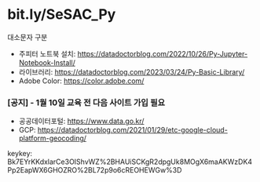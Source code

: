 # bit.ly/SeSAC_Py
대소문자 구분

* 주피터 노트북 설치: https://datadoctorblog.com/2022/10/26/Py-Jupyter-Notebook-Install/
* 라이브러리: https://datadoctorblog.com/2023/03/24/Py-Basic-Library/  
* Adobe Color: https://color.adobe.com/

### \[공지\] - 1월 10일 교육 전 다음 사이트 가입 필요
* 공공데이터포털: https://www.data.go.kr/
* GCP: https://datadoctorblog.com/2021/01/29/etc-google-cloud-platform-geocoding/

keykey: Bk7EYrKKdxlarCe3OIShvWZ%2BHAUiSCKgR2dpgUk8MOgX6maAKWzDK4Pp2EapWX6GHOZRO%2BL72p9o6cREOHEWGw%3D
